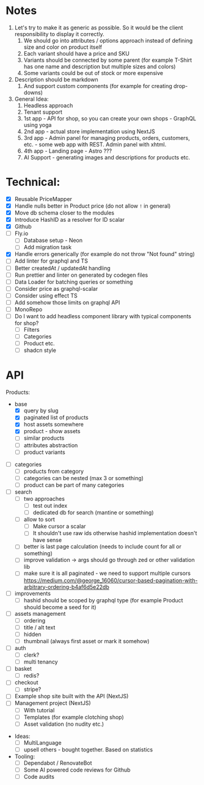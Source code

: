 # Notes

1. Let's try to make it as generic as possible. So it would be the client responsibility to display it correctly.
   1. We should go into attributes / options approach instead of defining size and color on product itself
   2. Each variant should have a price and SKU
   3. Variants should be connected by some parent (for example T-Shirt has one name and description but multiple sizes
      and colors)
   4. Some variants could be out of stock or more expensive
2. Description should be markdown
   1. And support custom components (for example for creating drop-downs)
3. General Idea:
   1. Headless approach
   2. Tenant support
   3. 1st app - API for shop, so you can create your own shops - GraphQL using yoga
   4. 2nd app - actual store implementation using NextJS
   5. 3rd app - Admin panel for managing products, orders, customers, etc. - some web app with REST. Admin panel with xhtml.
   6. 4th app - Landing page - Astro ???
   7. AI Support - generating images and descriptions for products etc.

# Technical:

- [x] Reusable PriceMapper
- [x] Handle nulls better in Product price (do not allow `!` in general)
- [x] Move db schema closer to the modules
- [x] Introduce HashID as a resolver for ID scalar
- [x] Github
- [ ] Fly.io
  - [ ] Database setup - Neon
  - [ ] Add migration task
- [x] Handle errors generically (for example do not throw "Not found" string)
- [ ] Add linter for graphql and TS
- [ ] Better createdAt / updatedAt handling
- [ ] Run prettier and linter on generated by codegen files
- [ ] Data Loader for batching queries or something
- [ ] Consider price as graphql-scalar
- [ ] Consider using effect TS
- [ ] Add somehow those limits on graphql API
- [ ] MonoRepo
- [ ] Do I want to add headless component library with typical components for shop?
  - [ ] Filters
  - [ ] Categories
  - [ ] Product etc.
  - [ ] shadcn style

# API

Products:

- base
  - [x] query by slug
  - [x] paginated list of products
  - [x] host assets somewhere
  - [x] product - show assets
  - [ ] similar products
  - [ ] attributes abstraction
  - [ ] product variants
- [ ] categories
  - [ ] products from category
  - [ ] categories can be nested (max 3 or something)
  - [ ] product can be part of many categories
- [ ] search
  - [ ] two approaches
    - [ ] test out index
    - [ ] dedicated db for search (mantine or something)
  - [ ] allow to sort
    - [ ] Make cursor a scalar
    - [ ] It shouldn't use raw ids otherwise hashid implementation doesn't have sense
  - [ ] better is last page calculation (needs to include count for all or something)
  - [ ] improve validation -> args should go through zed or other validation lib
  - [ ] make sure it is all paginated - we need to support multiple cursors https://medium.com/@george_16060/cursor-based-pagination-with-arbitrary-ordering-b4af6d5e22db
- [ ] improvements
  - [ ] hashid should be scoped by graphql type (for example Product should become a seed for it)
- [ ] assets management
  - [ ] ordering
  - [ ] title / alt text
  - [ ] hidden
  - [ ] thumbnail (always first asset or mark it somehow)
- [ ] auth
  - [ ] clerk?
  - [ ] multi tenancy
- [ ] basket
  - [ ] redis?
- [ ] checkout
  - [ ] stripe?
- [ ] Example shop site built with the API (NextJS)
- [ ] Management project (NextJS)
  - [ ] With tutorial
  - [ ] Templates (for example clotching shop)
  - [ ] Asset validation (no nudity etc.)
- Ideas:
  - [ ] MultiLanguage
  - [ ] upsell others - bought together. Based on statistics
- Tooling:
  - [ ] Dependabot / RenovateBot
  - [ ] Some AI powered code reviews for Github
  - [ ] Code audits
